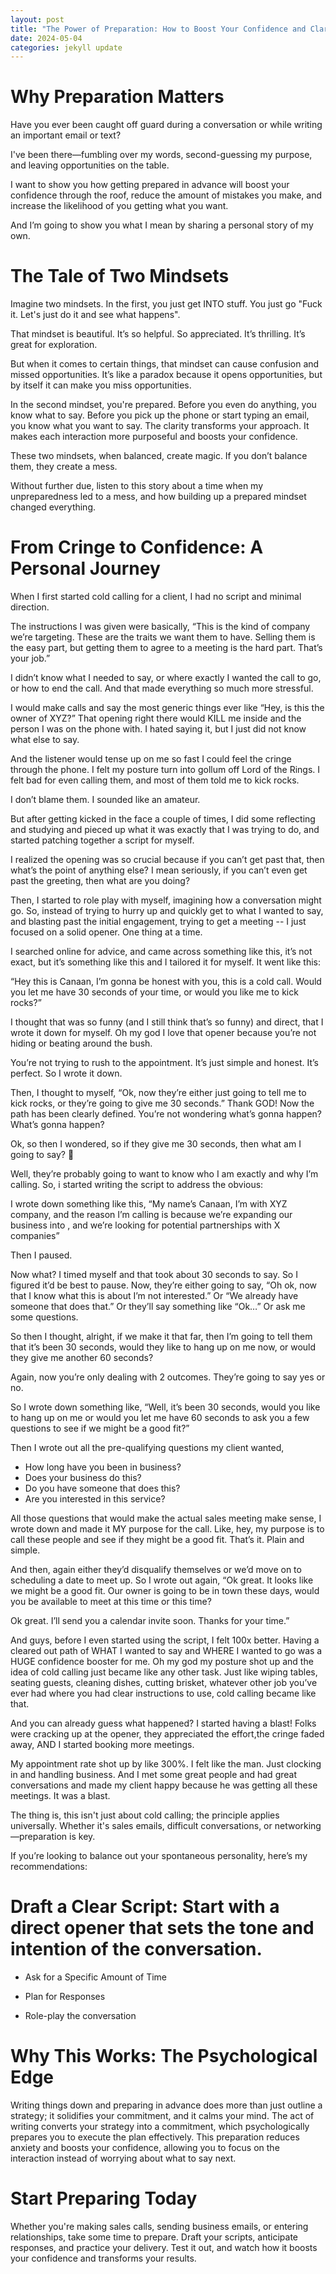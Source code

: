 ```yaml
---
layout: post
title: "The Power of Preparation: How to Boost Your Confidence and Clarity in Business Communications"
date: 2024-05-04
categories: jekyll update
---
```


# Why Preparation Matters

Have you ever been caught off guard during a conversation or while writing an important email or text? 

I've been there—fumbling over my words, second-guessing my purpose, and leaving opportunities on the table. 

I want to show you  how getting prepared in advance will boost your confidence through the roof, reduce the amount of mistakes you make, and increase the likelihood of you getting what you want. 

And I’m going to show you what I mean by sharing a personal story of my own.  

# The Tale of Two Mindsets

Imagine two mindsets. In the first, you just get INTO stuff. You just go "Fuck it. Let's just do it and see what happens". 

That mindset is beautiful. It’s so helpful. So appreciated. It’s thrilling. It’s great for exploration.

But when it comes to certain things, that mindset can cause confusion and missed opportunities. It’s like a paradox because it opens opportunities, but by itself it can make you miss opportunities.

In the second mindset, you're prepared. Before you even do anything, you know what to say. Before you pick up the phone or start typing an email, you know what you want to say. The clarity transforms your approach. It makes each interaction more purposeful and boosts your confidence. 

These two mindsets, when balanced, create magic. If you don’t balance them, they create a mess.

Without further due, listen to this story about a time when my unpreparedness led to a mess, and how building up a prepared mindset changed everything.

# From Cringe to Confidence: A Personal Journey

When I first started cold calling for a client, I had no script and minimal direction. 

The instructions I was given were basically, “This is the kind of company we’re targeting. These are the traits we want them to have. Selling them is the easy part, but getting them to agree to a meeting is the hard part. That’s  your job.”

I didn’t know what I needed to say, or where exactly I wanted the call to go,  or how to end the call. And that made everything so much more stressful.

I would make calls and say the most generic things ever like “Hey, is this the owner of XYZ?” That opening right there would KILL me inside and the person I was on the phone with. I hated saying it, but I just did not know what else to say. 

And the listener would tense up on me so fast I could feel the cringe through the phone. I felt my posture turn into gollum off Lord of the Rings. I felt bad for even calling them, and most of them told me to kick rocks. 

I don’t blame them. I sounded like an amateur. 

But after getting kicked in the face a couple of times, I did some reflecting and studying and pieced up what it was exactly that I was trying to do, and started patching together a script for myself. 

I realized the opening was so crucial because if you can’t get past that, then what’s the point of anything else? I mean seriously, if you can’t even get past the greeting, then what are you doing? 

Then, I started to role play with myself, imagining how a conversation might go. So, instead of trying to hurry up and quickly get to what I wanted to say, and blasting past the initial engagement, trying to get a meeting --  I just focused on a solid opener. One thing at a time. 

I searched online for advice, and came across something like this, it’s not exact, but it’s something like this and I tailored it for myself. It went like this: 

“Hey this is Canaan, I’m gonna be honest with you, this is a cold call. Would you let me have 30 seconds of your time, or would you like me to kick rocks?” 

I thought that was so funny (and I still think that’s so funny) and direct, that I wrote it down for myself. Oh my god I love that opener because you’re not hiding or beating around the bush. 

You’re not trying to rush to the appointment. It’s just simple and honest. It’s perfect. So I wrote it down. 

Then, I thought to myself, “Ok, now they’re either just going to tell me to kick rocks, or they’re going to give me 30 seconds.” Thank GOD! Now the path has been clearly defined. You’re not wondering what’s gonna happen? What’s gonna happen?

Ok, so then I wondered, so if they give me 30 seconds, then what am I going to say? 🤔

Well, they’re probably going to want to know who I am exactly and why I’m calling. So, i started writing the script to address the obvious: 

I wrote down something like this, “My name’s Canaan, I’m with XYZ company, and the reason I’m calling is because we’re expanding our business into <region>, and we’re looking for potential partnerships with X companies” 

Then I paused. 

Now what? I timed myself and that took about 30 seconds to say. So I figured it’d be best to pause. Now, they’re either going to say, “Oh ok, now that I know what this is about I’m not interested.” Or “We already have someone that does that.” Or they’ll say something like “Ok…” Or ask me some questions. 

So then I thought, alright, if we make it that far, then I’m going to tell them that it’s been 30 seconds, would they like to hang up on me now, or would they give me another 60 seconds? 

Again, now you’re only dealing with 2 outcomes. They’re going to say yes or no. 

So I wrote down something like, “Well, it’s been 30 seconds, would you like to hang up on me or would you let me have 60 seconds to ask you a few questions to see if we might be a good fit?”

Then I wrote out all the pre-qualifying questions my client wanted, 

- How long have you been in business? 
- Does your business do this? 
- Do you have someone that does this? 
- Are you interested in this service? 

All those questions that would make the actual sales meeting make sense, I wrote down and made it MY purpose for the call. Like, hey, my purpose is to call these people and see if they might be a good fit. That’s it. Plain and simple. 

And then, again either they’d disqualify themselves or we’d move on to scheduling a date to meet up. So I wrote out again, “Ok great. It looks like we might be a good fit. Our owner is going to be in town these days, would you be available to meet at this time or this time?

Ok great. I’ll send you a calendar invite soon. Thanks for your time.”

And guys, before I even started using the script, I felt 100x better. Having a cleared out path of WHAT I wanted to say and WHERE I wanted to go was a HUGE confidence booster for me. Oh my god my posture shot up and the idea of cold calling just became like any other task. Just like wiping tables, seating guests, cleaning dishes, cutting brisket, whatever other job you’ve ever had where you had clear instructions to use, cold calling became like that. 

And you can already guess what happened? I started having a blast! Folks were cracking up at the opener, they appreciated the effort,the cringe faded away, AND I started booking more meetings. 

My appointment rate shot up by like 300%. I felt like the man. Just clocking in and handling business. And I met some great people and had great conversations and made my client happy because he was getting all these meetings. It was a blast. 

The thing is, this isn't just about cold calling; the principle applies universally. Whether it's sales emails, difficult conversations, or networking—preparation is key.

If you’re looking to balance out your spontaneous personality, here’s my recommendations: 

# Draft a Clear Script: Start with a direct opener that sets the tone and intention of the conversation.

- Ask for a Specific Amount of Time

- Plan for Responses

- Role-play the conversation

# Why This Works: The Psychological Edge
Writing things down and preparing in advance does more than just outline a strategy; it solidifies your commitment, and it calms your mind. The act of writing converts your strategy into a commitment, which psychologically prepares you to execute the plan effectively. This preparation reduces anxiety and boosts your confidence, allowing you to focus on the interaction instead of worrying about what to say next.

# Start Preparing Today

Whether you're making sales calls, sending business emails, or entering relationships, take some time to prepare. Draft your scripts, anticipate responses, and practice your delivery. Test it out, and watch how it boosts your confidence and transforms your results. 
